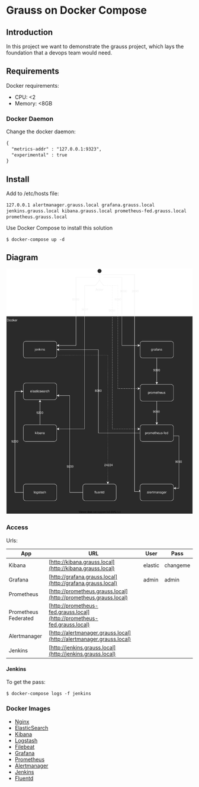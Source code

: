 # Grauss on Docker Compose

## Introduction

In this project we want to demonstrate the grauss project, which lays the foundation that a devops team would need.

## Requirements

Docker requirements:

- CPU: <2
- Memory: <8GB

### Docker Daemon

Change the docker daemon:

```
{
  "metrics-addr" : "127.0.0.1:9323",
  "experimental" : true
}
```

## Install

Add to /etc/hosts file:
```
127.0.0.1 alertmanager.grauss.local grafana.grauss.local jenkins.grauss.local kibana.grauss.local prometheus-fed.grauss.local prometheus.grauss.local
```

Use Docker Compose to install this solution

```
$ docker-compose up -d
```

## Diagram

![Diagram](docs/images/diagram.drawio.svg)

### Access
Urls:

| App | URL | User | Pass |
|-----|-----|------|------|
|Kibana|[http://kibana.grauss.local](http://kibana.grauss.local)| elastic | changeme |
|Grafana|[http://grafana.grauss.local](http://grafana.grauss.local)| admin |admin|
|Prometheus|[http://prometheus.grauss.local](http://prometheus.grauss.local)| | |
|Prometheus Federated|[http://prometheus-fed.grauss.local](http://prometheus-fed.grauss.local) | |
|Alertmanager|[http://alertmanager.grauss.local](http://alertmanager.grauss.local) | |
|Jenkins|[http://jenkins.grauss.local](http://jenkins.grauss.local)| | |

#### Jenkins
To get the pass:

```
$ docker-compose logs -f jenkins
```

### Docker Images

* [Nginx](https://hub.docker.com/_/nginx)
* [ElasticSearch](https://hub.docker.com/_/elasticsearch)
* [Kibana](https://hub.docker.com/_/kibana)
* [Logstash](https://hub.docker.com/_/logstash)
* [Filebeat](https://hub.docker.com/r/elastic/filebeat)
* [Grafana](https://hub.docker.com/r/grafana/grafana)
* [Prometheus](https://hub.docker.com/r/prom/prometheus)
* [Alertmanager](https://hub.docker.com/r/prom/alertmanager)
* [Jenkins](https://hub.docker.com/r/jenkins/jenkins)
* [Fluentd](https://hub.docker.com/_/fluentd)
